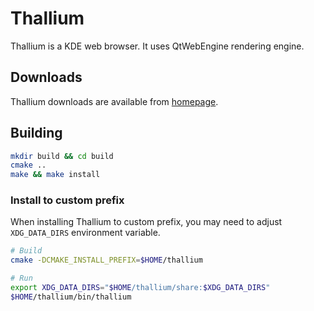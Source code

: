 # Thallium

Thallium is a KDE web browser. It uses QtWebEngine rendering engine.


## Downloads

Thallium downloads are available from [homepage](https://www.thallium.org/download/).

## Building

```sh
mkdir build && cd build
cmake ..
make && make install
```

### Install to custom prefix

When installing Thallium to custom prefix, you may need to adjust `XDG_DATA_DIRS` environment variable.

```sh
# Build
cmake -DCMAKE_INSTALL_PREFIX=$HOME/thallium

# Run
export XDG_DATA_DIRS="$HOME/thallium/share:$XDG_DATA_DIRS"
$HOME/thallium/bin/thallium
```
